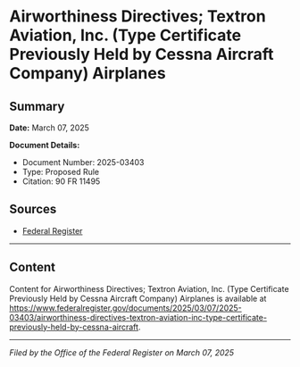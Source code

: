 # Airworthiness Directives; Textron Aviation, Inc. (Type Certificate Previously Held by Cessna Aircraft Company) Airplanes

## Summary

**Date:** March 07, 2025

**Document Details:**
- Document Number: 2025-03403
- Type: Proposed Rule
- Citation: 90 FR 11495

## Sources
- [Federal Register](https://www.federalregister.gov/documents/2025/03/07/2025-03403/airworthiness-directives-textron-aviation-inc-type-certificate-previously-held-by-cessna-aircraft)

---

## Content

Content for Airworthiness Directives; Textron Aviation, Inc. (Type Certificate Previously Held by Cessna Aircraft Company) Airplanes is available at https://www.federalregister.gov/documents/2025/03/07/2025-03403/airworthiness-directives-textron-aviation-inc-type-certificate-previously-held-by-cessna-aircraft.

---

*Filed by the Office of the Federal Register on March 07, 2025*
